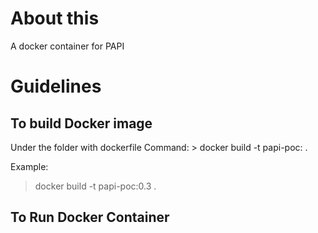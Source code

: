 <h1>About this</h1>
A docker container for PAPI

<h1>Guidelines</h1>
<h2>To build Docker image</h2>
Under the folder with dockerfile
Command:
> docker build -t papi-poc:<version tag> .

Example:
> docker build -t papi-poc:0.3 .

<h2>To Run Docker Container</h2>


